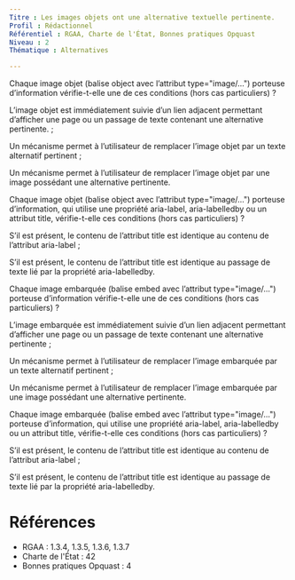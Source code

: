```yaml
---
Titre : Les images objets ont une alternative textuelle pertinente.
Profil : Rédactionnel
Référentiel : RGAA, Charte de l'État, Bonnes pratiques Opquast
Niveau : 2
Thématique : Alternatives

---
```

Chaque image objet (balise object avec l’attribut type="image/…") porteuse d’information vérifie-t-elle une de ces conditions (hors cas particuliers) ?

L’image objet est immédiatement suivie d’un lien adjacent permettant d’afficher une page ou un passage de texte contenant une alternative pertinente. ;

Un mécanisme permet à l’utilisateur de remplacer l’image objet par un texte alternatif pertinent ;

Un mécanisme permet à l’utilisateur de remplacer l’image objet par une image possédant une alternative pertinente.

Chaque image objet (balise object avec l’attribut type="image/…") porteuse d’information, qui utilise une propriété aria-label, aria-labelledby ou un attribut title, vérifie-t-elle ces conditions (hors cas particuliers) ?

S’il est présent, le contenu de l’attribut title est identique au contenu de l’attribut aria-label ;

S’il est présent, le contenu de l’attribut title est identique au passage de texte lié par la propriété aria-labelledby.

Chaque image embarquée (balise embed avec l’attribut type="image/…") porteuse d’information vérifie-t-elle une de ces conditions (hors cas particuliers) ?

L’image embarquée est immédiatement suivie d’un lien adjacent permettant d’afficher une page ou un passage de texte contenant une alternative pertinente ;

Un mécanisme permet à l’utilisateur de remplacer l’image embarquée par un texte alternatif pertinent ;

Un mécanisme permet à l’utilisateur de remplacer l’image embarquée par une image possédant une alternative pertinente.

Chaque image embarquée (balise embed avec l’attribut type="image/…") porteuse d’information, qui utilise une propriété aria-label, aria-labelledby ou un attribut title, vérifie-t-elle ces conditions (hors cas particuliers) ?

S’il est présent, le contenu de l’attribut title est identique au contenu de l’attribut aria-label ;

S’il est présent, le contenu de l’attribut title est identique au passage de texte lié par la propriété aria-labelledby.

# Références

*   RGAA : 1.3.4, 1.3.5, 1.3.6, 1.3.7
*   Charte de l'État : 42
*   Bonnes pratiques Opquast : 4